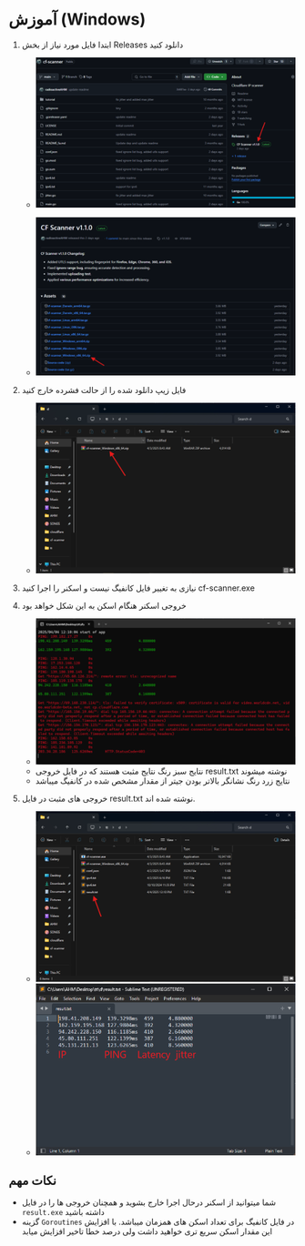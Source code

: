 # آموزش (Windows)

1. ابتدا فایل مورد نیاز از بخش Releases دانلود کنید

    - ![Img1](./img/1.png)

    - ![Img2](./img/2.png)

2. فایل زیپ دانلود شده را از حالت فشرده خارج کنید

    - ![Img3](./img/3.png)

3. نیازی به تغییر فایل کانفیگ نیست و اسکنر را اجرا کنید cf-scanner.exe

4. خروجی اسکنر هنگام اسکن به این شکل خواهد بود

    - ![Img4](./img/4.png)
    - نتایج سبز رنگ نتایج مثبت هستند که در فایل خروجی result.txt نوشته میشوند
    - نتایج زرد رنگ نشانگر بالاتر بودن جیتر از مقدار مشخص شده در کانفیگ میباشد

5. خروجی های مثبت در فایل result.txt نوشته شده اند.

    - ![Img5](./img/5.png)
    - ![Img6](./img/6.png)

## نکات مهم

- شما میتوانید از اسکنر درحال اجرا خارج بشوید و همچنان خروجی ها را در فایل `result.exe` داشته باشید
- گزینه `Goroutines` در فایل کانفیگ برای تعداد اسکن های همزمان میباشد. با افزایش این مقدار اسکن سریع تری خواهید داشت ولی درصد خطا تاخیر افزایش میابد
